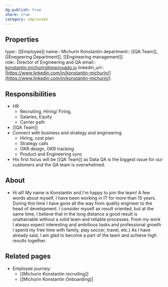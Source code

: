 ```yaml
---
dg-publish: true
share: true
category: improvado
---
```

## Properties
type:: [[Employee]]
name:: Michurin Konstantin
department:: [[QA Team]], [[Enegeering Department]], [[Engineering management]]  
role::  Director of Engineering and QA
email:: konstantin.michurin@improvado.io
linkedin_url::  [https://www.linkedin.com/in/konstantin-michurin/](https://www.linkedin.com/in/konstantin-michurin/)

## Responsibilities
- HR
	- Recruiting, Hiring/ Firing,
	- Salaries, Equity 
	- Carrier path
- [[QA Team]] 
 - Connect with business and strategy and engineering  
	- Hiring, cost plan 
	- Strategy calls 
	- OKR design, OKR tracking 
	- Product and Engineering sync   
- His first focus will be [[QA Team]] as Data QA is the biggest issue for our customers and the QA team is overwhelmed. 

## About
- Hi all! My name is Konstantin and I'm happy to join the team! A few words about myself, I have been working in IT for more than 15 years. During this time I have gone all the way from quality engineer to the head of development. I consider myself as result oriented, but at the same time, I believe that in the long distance a good result is unattainable without a solid team and reliable processes. From my work I always expect interesting and ambitious tasks and professional growth I spend my free time with family, play soccer, travel, etc.) As I have already said, I am glad to become a part of the team and achieve high results together.

## Related pages
- Employee journey:
	- [[Michurin Konstantin recruiting]]
	- [[Michurin Konstantin Onboarding]]